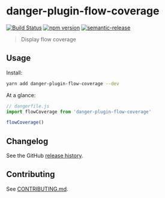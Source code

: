 # danger-plugin-flow-coverage

[![Build Status](https://travis-ci.org/AntoineDoubovetzky/danger-plugin-flow-coverage.svg?branch=master)](https://travis-ci.org/AntoineDoubovetzky/danger-plugin-flow-coverage)
[![npm version](https://badge.fury.io/js/danger-plugin-flow-coverage.svg)](https://badge.fury.io/js/danger-plugin-flow-coverage)
[![semantic-release](https://img.shields.io/badge/%20%20%F0%9F%93%A6%F0%9F%9A%80-semantic--release-e10079.svg)](https://github.com/semantic-release/semantic-release)

> Display flow coverage

## Usage

Install:

```sh
yarn add danger-plugin-flow-coverage --dev
```

At a glance:

```js
// dangerfile.js
import flowCoverage from 'danger-plugin-flow-coverage'

flowCoverage()
```
## Changelog

See the GitHub [release history](https://github.com/AntoineDoubovetzky/danger-plugin-flow-coverage/releases).

## Contributing

See [CONTRIBUTING.md](CONTRIBUTING.md).
